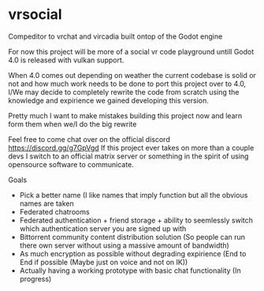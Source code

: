 # vrsocial
Compeditor to vrchat and vircadia built ontop of the Godot engine

For now this project will be more of a social vr code playground untill Godot 4.0 is released with vulkan support.

When 4.0 comes out depending on weather the current codebase is solid or not and how much work needs to be done to port this project over to 4.0, I/We may decide to completely rewrite the code from scratch using the knowledge and expirience we gained developing this version.

Pretty much I want to make mistakes building this project now and learn form them when we/I do the big rewrite

Feel free to come chat over on the official discord https://discord.gg/g7GpVgd
If this project ever takes on more than a couple devs I switch to an official matrix server or something in the spirit of using opensource software to communicate.

Goals
- Pick a better name (I like names that imply function but all the obvious names are taken
- Federated chatrooms
- Federated authentication + friend storage + ability to seemlessly switch which authentication server you are signed up with
- Bittorrent community content distribution solution (So people can run there own server without using a massive amount of bandwidth)
- As much encryption as possible without degrading expirience (End to End if possible (Maybe just on voice and not on IK))
- Actually having a working prototype with basic chat functionality (In progress)
